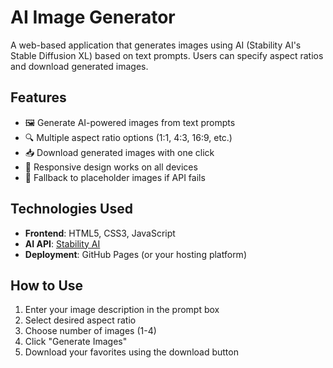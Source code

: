 # AI Image Generator

A web-based application that generates images using AI (Stability AI's Stable Diffusion XL) based on text prompts. Users can specify aspect ratios and download generated images.

## Features

- 🖼️ Generate AI-powered images from text prompts
- 🔍 Multiple aspect ratio options (1:1, 4:3, 16:9, etc.)
- 📥 Download generated images with one click
- 📱 Responsive design works on all devices
- 🔄 Fallback to placeholder images if API fails

## Technologies Used

- **Frontend**: HTML5, CSS3, JavaScript
- **AI API**: [Stability AI](https://platform.stability.ai/)
- **Deployment**: GitHub Pages (or your hosting platform)

## How to Use

1. Enter your image description in the prompt box
2. Select desired aspect ratio
3. Choose number of images (1-4)
4. Click "Generate Images"
5. Download your favorites using the download button
